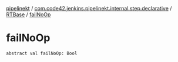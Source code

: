 [pipelinekt](../../index.md) / [com.code42.jenkins.pipelinekt.internal.step.declarative](../index.md) / [RTBase](index.md) / [failNoOp](./fail-no-op.md)

# failNoOp

`abstract val failNoOp: Bool`